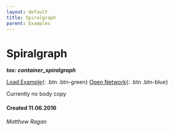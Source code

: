 ```yaml
---
layout: default
title: Spiralgraph
parent: Examples
---
```


# Spiralgraph
***tox: container_spiralgraph***  

[Load Example](?remoteTox=https://github.com/raganmd/touchdesigner-community-examples-code/blob/main/tox/container_spiralgraph.tox?raw=true){: .btn .btn-green} [Open Network](?openNetwork=True){: .btn .btn-blue}

Currently no body copy

#### Created 11.06.2016
*Matthew Ragan*